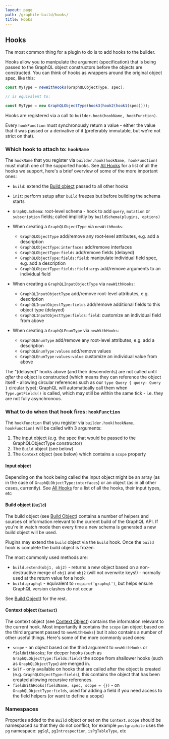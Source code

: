 ```yaml
---
layout: page
path: /graphile-build/hooks/
title: Hooks
---
```


## Hooks

The most common thing for a plugin to do is to add hooks to the builder.

Hooks allow you to manipulate the argument (specification) that is being passed
to the GraphQL object constructors before the objects are constructed. You can
think of hooks as wrappers around the original object spec, like this:

```js
const MyType = newWithHooks(GraphQLObjectType, spec);

// is equivalent to:

const MyType = new GraphQLObjectType(hook3(hook2(hook1(spec))));
```

Hooks are registered via a call to `builder.hook(hookName, hookFunction)`.

Every `hookFunction` must synchronously return a value - either the value that it was passed
or a derivative of it (preferably immutable, but we're not strict on that).

### Which hook to attach to: `hookName`

The `hookName` that you register via `builder.hook(hookName, hookFunction)`
must match one of the supported hooks. See [All
Hooks](/graphile-build/all-hooks/) for a list of all the hooks we support,
here's a brief overview of some of the more important ones:

* `build`: extend the [Build object](/graphile-build/build-object/) passed to all other hooks

* `init`: perform setup after `build` freezes but before building the schema starts

* `GraphQLSchema`: root-level schema - hook to add `query`,
  `mutation` or `subscription` fields; called implicitly by `buildSchema(plugins, options)`

* When creating a `GraphQLObjectType` via
  `newWithHooks`:

  * `GraphQLObjectType` add/remove any root-level attributes, e.g. add a description
  * `GraphQLObjectType:interfaces` add/remove interfaces
  * `GraphQLObjectType:fields` add/remove fields (delayed)
  * `GraphQLObjectType:fields:field`: manipulate individual field spec, e.g.
    add a description
  * `GraphQLObjectType:fields:field:args` add/remove arguments to an individual field

* When creating a `GraphQLInputObjectType` via
  `newWithHooks`:

  * `GraphQLInputObjectType` add/remove root-level attributes, e.g. description
  * `GraphQLInputObjectType:fields` add/remove additional fields to this object type (delayed)
  * `GraphQLInputObjectType:fields:field`: customize an individual field from above

* When creating a `GraphQLEnumType` via `newWithHooks`:

  * `GraphQLEnumType` add/remove any root-level attributes, e.g. add a description
  * `GraphQLEnumType:values` add/remove values
  * `GraphQLEnumType:values:value` customize an individual value from above

The "(delayed)" hooks above (and their descendents) are not called until
_after_ the object is constructed (which means they can reference the object
itself - allowing circular references such as our `type Query { query: Query }`
circular type); GraphQL will automatically call them when `Type.getFields()` is
called, which may still be within the same tick - i.e. they are not fully
asynchronous.

### What to do when that hook fires: `hookFunction`

The `hookFunction` that you register via `builder.hook(hookName, hookFunction)` will be called with 3 arguments:

1.  The input object (e.g. the spec that would be passed to the GraphQLObjectType constructor)
2.  The `Build` object (see below)
3.  The `Context` object (see below) which contains a `scope` property

#### Input object

Depending on the hook being called the input object might be an array (as in
the case of `GraphQLObjectType:interfaces`) or an object (as in all other
cases, currently). See [All Hooks](/graphile-build/all-hooks/) for a list of
all the hooks, their input types, etc

#### Build object (`Build`)

The build object (see [Build Object](/graphile-build/build-object/)) contains a
number of helpers and sources of information relevant to the current build of
the GraphQL API. If you're in watch mode then every time a new schema is
generated a new build object will be used.

Plugins may extend the `build` object via the `build` hook. Once the `build`
hook is complete the build object is frozen.

The most commonly used methods are:

* `build.extend(obj1, obj2)` - returns a new object based on a non-destructive
  merge of `obj1` and `obj2` (will not overwrite keys!) - normally used at the
  return value for a hook
* `build.graphql` - equivalent to `require('graphql')`, but helps ensure
  GraphQL version clashes do not occur

See [Build Object](/graphile-build/build-object/)) for the rest.

#### Context object (`Context`)

The context object (see [Context Object](/graphile-build/context-object/)) contains
the information relevant to the current hook. Most importantly it contains the
`scope` (an object based on the third argument passed to `newWithHooks`) but it
also contains a number of other useful things. Here's some of the more commonly
used ones:

* `scope` - an object based on the third argument to `newWithHooks` or
  `fieldWithHooks`; for deeper hooks (such as `GraphQLObjectType:fields:field`)
  the scope from shallower hooks (such as `GraphQLObjectType`) are merged in.
* `Self` - only available on hooks that are called after the object is created
  (e.g. `GraphQLObjectType:fields`), this contains the object that has been
  created allowing recursive references.
* `fieldWithHooks(fieldName, spec, scope = {})` - on `GraphQLObjectType:fields`, used for adding a field if
  you need access to the field helpers (or want to define a scope)

### Namespaces

Properties added to the `Build` object or set on the `Context.scope` should be
namespaced so that they do not conflict; for example `postgraphile` uses
the `pg` namespace: `pgSql`, `pgIntrospection`, `isPgTableType`, etc

<!-- TODO: expand -->
